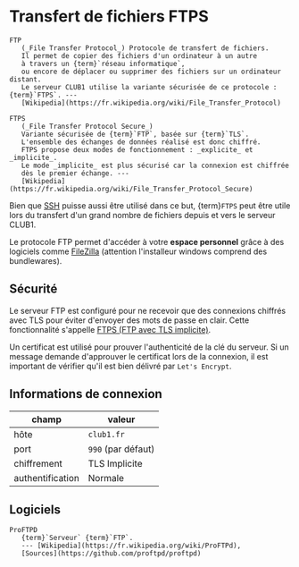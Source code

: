 Transfert de fichiers FTPS
==========================

```{glossary}
FTP
   (_File Transfer Protocol_) Protocole de transfert de fichiers.
   Il permet de copier des fichiers d'un ordinateur à un autre
   à travers un {term}`réseau informatique`,
   ou encore de déplacer ou supprimer des fichiers sur un ordinateur distant.
   Le serveur CLUB1 utilise la variante sécurisée de ce protocole : {term}`FTPS`. ---
   [Wikipedia](https://fr.wikipedia.org/wiki/File_Transfer_Protocol)

FTPS
   (_File Transfer Protocol Secure_)
   Variante sécurisée de {term}`FTP`, basée sur {term}`TLS`.
   L'ensemble des échanges de données réalisé est donc chiffré.
   FTPS propose deux modes de fonctionnement : _explicite_ et _implicite_.
   Le mode _implicite_ est plus sécurisé car la connexion est chiffrée
   dès le premier échange. ---
   [Wikipedia](https://fr.wikipedia.org/wiki/File_Transfer_Protocol_Secure)
```

Bien que [SSH](ssh.md) puisse aussi être utilisé dans ce but, {term}`FTPS`
peut être utile lors du transfert d'un grand nombre de fichiers
depuis et vers le serveur CLUB1.

Le protocole FTP permet d'accéder à votre **espace personnel** grâce à des logiciels comme
[FileZilla](https://filezilla-project.org/download.php?type=client) (attention l'installeur windows comprend des bundlewares).

Sécurité
--------

Le serveur FTP est configuré pour ne recevoir que des connexions chiffrés
avec TLS pour éviter d'envoyer des mots de passe en clair. Cette fonctionnalité
s'appelle [FTPS (FTP avec TLS implicite)](https://fr.wikipedia.org/wiki/File_Transfer_Protocol_Secure#FTP_avec_chiffrement_implicite).

Un certificat est utilisé pour prouver l'authenticité de la clé du serveur.
Si un message demande d'approuver le certificat lors de la connexion, il est
important de vérifier qu'il est bien délivré par `Let's Encrypt`.

Informations de connexion
-------------------------

| champ            | valeur             |
|------------------|--------------------|
| hôte             | `club1.fr`         |
| port             | `990` (par défaut) |
| chiffrement      | TLS Implicite      |
| authentification | Normale            |

Logiciels
---------

```{glossary}
ProFTPD
   {term}`Serveur` {term}`FTP`.
   --- [Wikipedia](https://fr.wikipedia.org/wiki/ProFTPd),
   [Sources](https://github.com/proftpd/proftpd)
```
